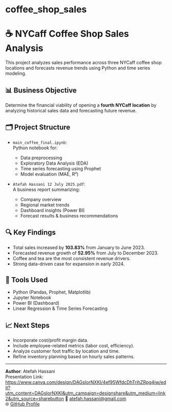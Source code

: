 # coffee_shop_sales

# ☕ NYCaff Coffee Shop Sales Analysis

This project analyzes sales performance across three NYCaff coffee shop locations and forecasts revenue trends using Python and time series modeling.

## 📊 Business Objective

Determine the financial viability of opening a **fourth NYCaff location** by analyzing historical sales data and forecasting future revenue.

## 🗂️ Project Structure

- `main_coffee_final.ipynb`:  
  Python notebook for:
  - Data preprocessing
  - Exploratory Data Analysis (EDA)
  - Time series forecasting using Prophet
  - Model evaluation (MAE, R²)

- `Atefah Hassani 12 July 2025.pdf`:  
  A business report summarizing:
  - Company overview
  - Regional market trends
  - Dashboard insights (Power BI)
  - Forecast results & business recommendations

## 🔍 Key Findings

- Total sales increased by **103.83%** from January to June 2023.
- Forecasted revenue growth of **52.95%** from July to December 2023.
- Coffee and tea are the most consistent revenue drivers.
- Strong data-driven case for expansion in early 2024.

## 🔧 Tools Used

- Python (Pandas, Prophet, Matplotlib)
- Jupyter Notebook
- Power BI (Dashboard)
- Linear Regression & Time Series Forecasting

## 📈 Next Steps

- Incorporate cost/profit margin data.
- Include employee-related metrics (labor cost, efficiency).
- Analyze customer foot traffic by location and time.
- Refine inventory planning based on hourly sales patterns.

---

**Author**: Atefah Hassani  
Presentation Link: https://www.canva.com/design/DAGsIorNXKI/4ef95WfdcDhTrihZRpg4iw/edit?utm_content=DAGsIorNXKI&utm_campaign=designshare&utm_medium=link2&utm_source=sharebutton 
📧 atefah.hassani@gmail.com  
🌐 [GitHub Profile](https://github.com/Atefah-hassani)


